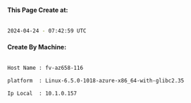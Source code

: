 
   
#### This Page Create at:

```bash

2024-04-24 - 07:42:59 UTC

```

#### Create By Machine:

```bash

Host Name : fv-az658-116

platform  : Linux-6.5.0-1018-azure-x86_64-with-glibc2.35

Ip Local  : 10.1.0.157

```

